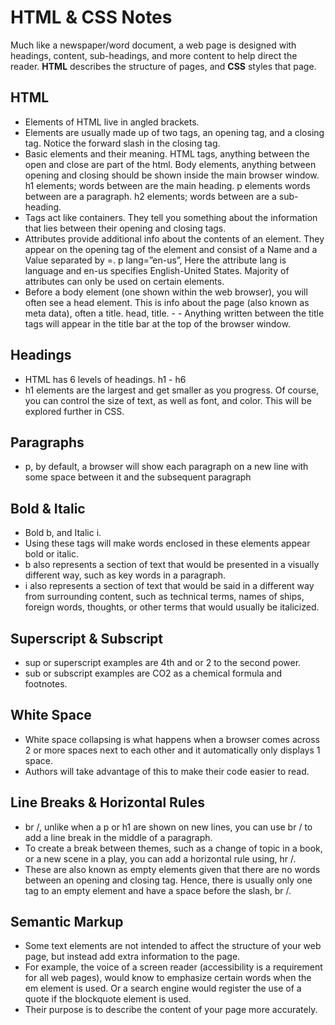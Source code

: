 # HTML & CSS Notes

Much like a newspaper/word document, a web page is designed with headings, content, sub-headings, and more content to help direct the reader. **HTML** describes the structure of pages, and **CSS** styles that page. 

## HTML 

*    Elements of HTML live in angled brackets.
*    Elements are usually made up of two tags, an opening tag, and a closing tag. Notice the forward slash in the closing tag.
*    Basic elements and their meaning. HTML tags, anything between the open and close are part of the html. Body elements, anything between opening and closing should be shown inside the main browser window. h1 elements; words between are the main heading. p elements words between are a paragraph. h2 elements; words between are a sub-heading. 
*    Tags act like containers. They tell you something about the information that lies between their opening and closing tags. 
*    Attributes provide additional info about the contents of an element. They appear on the opening tag of the element and consist of a Name and a Value separated by =. p lang=”en-us”, Here the attribute lang is language and en-us specifies English-United States. Majority of attributes can only be used on certain elements. 
*    Before a body element (one shown within the web browser), you will often see a head element. This is info about the page (also known as meta data), often a title. head, title. - - Anything written between the title tags will appear in the title bar at the top of the browser window.  

## Headings

*   HTML has 6 levels of headings. h1 - h6
*   h1 elements are the largest and get smaller as you progress. Of course, you can control the size of text, as well as font, and color. This will be explored further in CSS.

## Paragraphs

*   p, by default, a browser will show each paragraph on a new line with some space between it and the subsequent paragraph

## Bold & Italic

*   Bold b, and Italic i.
*   Using these tags will make words enclosed in these elements appear bold or italic. 
*   b also represents a section of text that would be presented in a visually different way, such as key words in a paragraph.
*   i also represents a section of text that would be said in a different way from surrounding content, such as technical terms, names of ships, foreign words, thoughts, or other terms that would usually be italicized.

## Superscript & Subscript

*	sup or superscript examples are 4th and or 2 to the second power.
*	sub or subscript examples are CO2 as a chemical formula and footnotes.

## White Space

*	White space collapsing is what happens when a browser comes across 2 or more spaces next to each other and it automatically only displays 1 space.
*	Authors will take advantage of this to make their code easier to read. 

## Line Breaks & Horizontal Rules

*	br /, unlike when a p or h1 are shown on new lines, you can use br / to add a line break in the middle of a paragraph. 
*	To create a break between themes, such as a change of topic in a book, or a new scene in a play, you can add a horizontal rule using, hr /. 
*	These are also known as empty elements given that there are no words between an opening and closing tag. Hence, there is usually only one tag to an empty element and have a space before the slash, br /. 

## Semantic Markup

*	Some text elements are not intended to affect the structure of your web page, but instead add extra information to the page.
*	For example, the voice of a screen reader (accessibility is a requirement for all web pages), would know to emphasize certain words when the em element is used. Or a search engine would register the use of a quote if the blockquote element is used. 
*	Their purpose is to describe the content of your page more accurately. 

